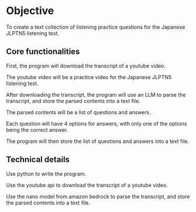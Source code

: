 # Objective

To create a text collection of listening practice questions for the Japanese JLPTN5 listening test.

## Core functionalities

First, the program will download the transcript of a youtube video.

The youtube video will be a practice video for the Japanese JLPTN5 listening test.

After downloading the transcript, the program will use an LLM to parse the transcript, and store the parsed contents into a text file.

The parsed contents will be a list of questions and answers.

Each question will have 4 options for answers, with only one of the options being the correct answer.

The program will then store the list of questions and answers into a text file.

## Technical details

Use python to write the program.

Use the youtube api to download the transcript of a youtube video.

Use the nano model from amazon bedrock to parse the transcript, and store the parsed contents into a text file.

